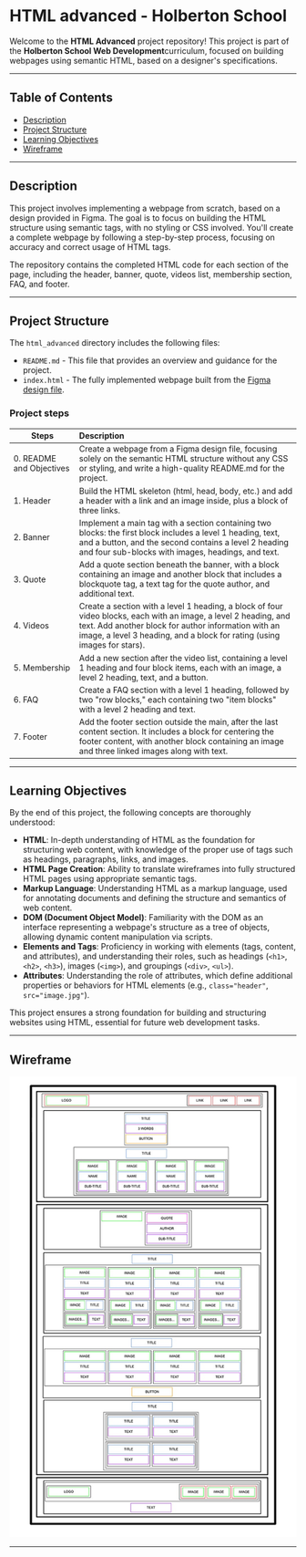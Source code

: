 # HTML advanced - Holberton School

Welcome to the **HTML Advanced** project repository! This project is part of the **Holberton School Web Development**curriculum, focused on building webpages using semantic HTML, based on a designer's specifications.

---

## Table of Contents

- [Description](#description)
- [Project Structure](#project-structure)
- [Learning Objectives](#learning-objectives)
- [Wireframe](#wireframe)

---

## Description

This project involves implementing a webpage from scratch, based on a design provided in Figma. The goal is to focus on building the HTML structure using semantic tags, with no styling or CSS involved. You'll create a complete webpage by following a step-by-step process, focusing on accuracy and correct usage of HTML tags.

The repository contains the completed HTML code for each section of the page, including the header, banner, quote, videos list, membership section, FAQ, and footer.

---

## Project Structure

The `html_advanced` directory includes the following files:

- `README.md` - This file that provides an overview and guidance for the project.
- `index.html` \- The fully implemented webpage built from the [Figma design file](https://www.figma.com/design/XrEAsu1vQj5fhVaNG38d2W/Homepage?node-id=0-1&node-type=canvas&t=LwyPndsDJdqhhPwf-0).

### Project steps

| Steps                    | Description                                                                                                                                                                                                                                         |
| ------------------------ | :-------------------------------------------------------------------------------------------------------------------------------------------------------------------------------------------------------------------------------------------------- |
| 0. README and Objectives | Create a webpage from a Figma design file, focusing solely on the semantic HTML structure without any CSS or styling, and write a high-quality README.md for the project.                                                                           |
| 1. Header                | Build the HTML skeleton (html, head, body, etc.) and add a header with a link and an image inside, plus a block of three links.                                                                                                                     |
| 2. Banner                | Implement a main tag with a section containing two blocks: the first block includes a level 1 heading, text, and a button, and the second contains a level 2 heading and four sub-blocks with images, headings, and text.                           |
| 3. Quote                 | Add a quote section beneath the banner, with a block containing an image and another block that includes a blockquote tag, a text tag for the quote author, and additional text.                                                                    |
| 4. Videos                | Create a section with a level 1 heading, a block of four video blocks, each with an image, a level 2 heading, and text. Add another block for author information with an image, a level 3 heading, and a block for rating (using images for stars). |
| 5. Membership            | Add a new section after the video list, containing a level 1 heading and four block items, each with an image, a level 2 heading, text, and a button.                                                                                               |
| 6. FAQ                   | Create a FAQ section with a level 1 heading, followed by two "row blocks," each containing two "item blocks" with a level 2 heading and text.                                                                                                       |
| 7. Footer                | Add the footer section outside the main, after the last content section. It includes a block for centering the footer content, with another block containing an image and three linked images along with text.                                      |

---

## Learning Objectives

By the end of this project, the following concepts are thoroughly understood:

- **HTML**: In-depth understanding of HTML as the foundation for structuring web content, with knowledge of the proper use of tags such as headings, paragraphs, links, and images.
- **HTML Page Creation**: Ability to translate wireframes into fully structured HTML pages using appropriate semantic tags.
- **Markup Language**: Understanding HTML as a markup language, used for annotating documents and defining the structure and semantics of web content.
- **DOM (Document Object Model)**: Familiarity with the DOM as an interface representing a webpage's structure as a tree of objects, allowing dynamic content manipulation via scripts.
- **Elements and Tags**: Proficiency in working with elements (tags, content, and attributes), and understanding their roles, such as headings (`<h1>`, `<h2>`, `<h3>`), images (`<img>`), and groupings (`<div>`, `<ul>`).
- **Attributes**: Understanding the role of attributes, which define additional properties or behaviors for HTML elements (e.g., `class="header"`, `src="image.jpg"`).

This project ensures a strong foundation for building and structuring websites using HTML, essential for future web development tasks.

---

## Wireframe

![Wireframe](wireframe.jpg)

---
